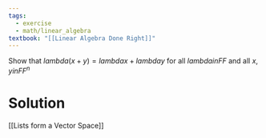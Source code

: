 ```yaml
---
tags:
  - exercise
  - math/linear_algebra
textbook: "[[Linear Algebra Done Right]]"
---
```

Show that $lambda (x + y) = lambda x + lambda y$ for all $lambda in FF$ and all $x,y in FF^n$
# Solution
[[Lists form a Vector Space]]